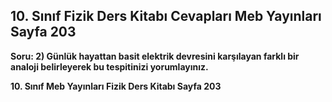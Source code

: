 ## 10. Sınıf Fizik Ders Kitabı Cevapları Meb Yayınları Sayfa 203

**Soru: 2) Günlük hayattan basit elektrik devresini karşılayan farklı bir analoji belirleyerek bu tespitinizi yorumlayınız.**

**10. Sınıf Meb Yayınları Fizik Ders Kitabı Sayfa 203**